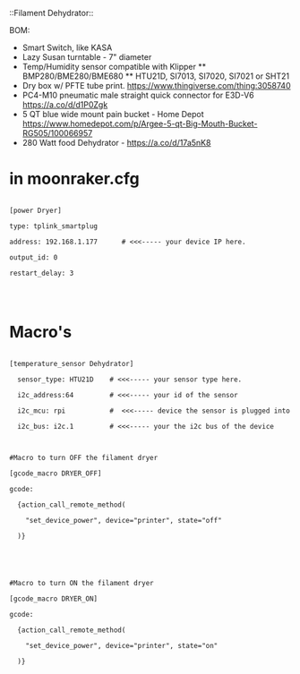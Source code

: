
::Filament Dehydrator::

BOM:
* Smart Switch, like KASA
* Lazy Susan turntable - 7" diameter 
* Temp/Humidity sensor compatible with Klipper
** BMP280/BME280/BME680
** HTU21D, SI7013, SI7020, SI7021 or SHT21
* Dry box w/ PFTE tube print.  https://www.thingiverse.com/thing:3058740
* PC4-M10 pneumatic male straight quick connector for E3D-V6  https://a.co/d/d1P0Zgk
* 5 QT blue wide mount pain bucket - Home Depot https://www.homedepot.com/p/Argee-5-qt-Big-Mouth-Bucket-RG505/100066957
* 280 Watt food Dehydrator - https://a.co/d/17a5nK8






# in moonraker.cfg
<code>
[power Dryer]<br/>
type: tplink_smartplug<br/>
address: 192.168.1.177      # <<<----- your device IP here.<br/>
output_id: 0<br/>
restart_delay: 3<br/>
<br/>
</code>

# Macro's
<code>
[temperature_sensor Dehydrator]<br/>
  sensor_type: HTU21D    # <<<----- your sensor type here.<br/>
  i2c_address:64         # <<<----- your id of the sensor<br/>
  i2c_mcu: rpi           #  <<<----- device the sensor is plugged into<br/>
  i2c_bus: i2c.1         # <<<----- your the i2c bus of the device<br/>
<br/>
#Macro to turn OFF the filament dryer<br/>
[gcode_macro DRYER_OFF]<br/>
gcode:<br/>
  {action_call_remote_method(<br/>
    "set_device_power", device="printer", state="off"<br/>
  )}<br/>
<br/>
<br/>
#Macro to turn ON the filament dryer<br/>
[gcode_macro DRYER_ON]<br/>
gcode:<br/>
  {action_call_remote_method(<br/>
    "set_device_power", device="printer", state="on"<br/>
  )}<br/>
<br/>
  </code>
